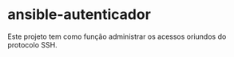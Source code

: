 # ansible-autenticador

Este projeto tem como função administrar os acessos oriundos do protocolo SSH.


